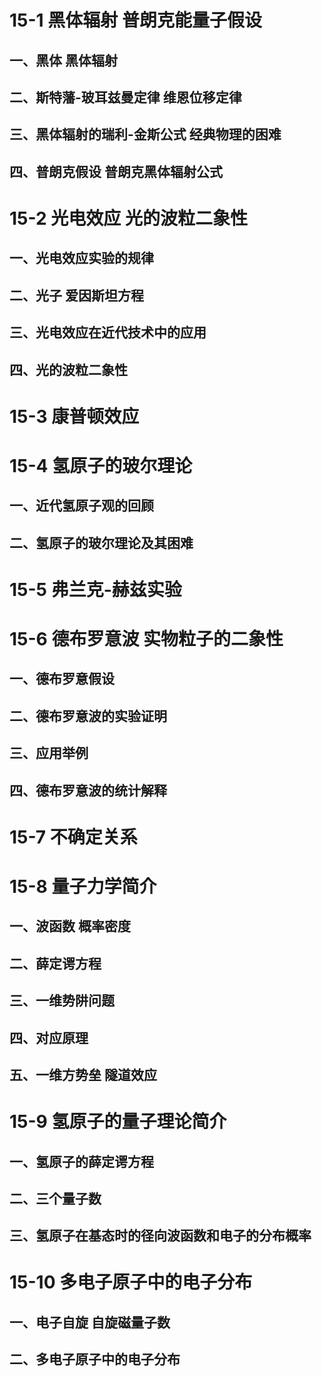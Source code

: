 
# 15-1 黑体辐射 普朗克能量子假设
## 一、黑体 黑体辐射


## 二、斯特藩-玻耳兹曼定律 维恩位移定律


## 三、黑体辐射的瑞利-金斯公式 经典物理的困难

## 四、普朗克假设 普朗克黑体辐射公式

# 15-2 光电效应 光的波粒二象性
## 一、光电效应实验的规律
## 二、光子 爱因斯坦方程
## 三、光电效应在近代技术中的应用
## 四、光的波粒二象性

# 15-3 康普顿效应

# 15-4 氢原子的玻尔理论
## 一、近代氢原子观的回顾
## 二、氢原子的玻尔理论及其困难

# 15-5 弗兰克-赫兹实验

# 15-6 德布罗意波 实物粒子的二象性
## 一、德布罗意假设
## 二、德布罗意波的实验证明
## 三、应用举例
## 四、德布罗意波的统计解释

# 15-7 不确定关系

# 15-8 量子力学简介
## 一、波函数 概率密度
## 二、薛定谔方程
## 三、一维势阱问题
## 四、对应原理
## 五、一维方势垒 隧道效应

# 15-9 氢原子的量子理论简介
## 一、氢原子的薛定谔方程
## 二、三个量子数
## 三、氢原子在基态时的径向波函数和电子的分布概率

# 15-10 多电子原子中的电子分布
## 一、电子自旋 自旋磁量子数
## 二、多电子原子中的电子分布

